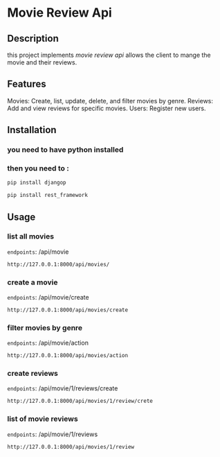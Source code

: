 # Movie Review Api

## Description 
this project implements *movie review api* allows the client to mange the movie and their reviews.

## Features
Movies: Create, list, update, delete, and filter movies by genre.
Reviews: Add and view reviews for specific movies.
Users: Register new users.

## Installation
### you need to have python installed

### then you need to :

```bash
pip install djangop
```

```bash
pip install rest_framework
```


## Usage

### list all movies

`endpoints`: /api/movie
```bash
http://127.0.0.1:8000/api/movies/
```

### create a movie 

`endpoints`: /api/movie/create

```bash
http://127.0.0.1:8000/api/movies/create
```

### filter movies by genre

`endpoints`: /api/movie/action

```bash
http://127.0.0.1:8000/api/movies/action
```

### create reviews

`endpoints`: /api/movie/1/reviews/create
```bash
http://127.0.0.1:8000/api/movies/1/review/crete
```

### list of movie reviews
`endpoints`: /api/movie/1/reviews
```bash
http://127.0.0.1:8000/api/movies/1/review
```
